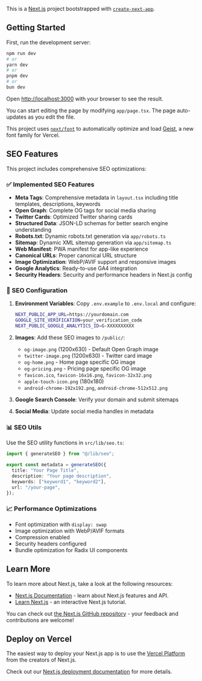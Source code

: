 This is a [Next.js](https://nextjs.org) project bootstrapped with [`create-next-app`](https://nextjs.org/docs/app/api-reference/cli/create-next-app).

## Getting Started

First, run the development server:

```bash
npm run dev
# or
yarn dev
# or
pnpm dev
# or
bun dev
```

Open [http://localhost:3000](http://localhost:3000) with your browser to see the result.

You can start editing the page by modifying `app/page.tsx`. The page auto-updates as you edit the file.

This project uses [`next/font`](https://nextjs.org/docs/app/building-your-application/optimizing/fonts) to automatically optimize and load [Geist](https://vercel.com/font), a new font family for Vercel.

## SEO Features

This project includes comprehensive SEO optimizations:

### ✅ Implemented SEO Features

- **Meta Tags**: Comprehensive metadata in `layout.tsx` including title templates, descriptions, keywords
- **Open Graph**: Complete OG tags for social media sharing
- **Twitter Cards**: Optimized Twitter sharing cards
- **Structured Data**: JSON-LD schemas for better search engine understanding
- **Robots.txt**: Dynamic robots.txt generation via `app/robots.ts`
- **Sitemap**: Dynamic XML sitemap generation via `app/sitemap.ts`
- **Web Manifest**: PWA manifest for app-like experience
- **Canonical URLs**: Proper canonical URL structure
- **Image Optimization**: WebP/AVIF support and responsive images
- **Google Analytics**: Ready-to-use GA4 integration
- **Security Headers**: Security and performance headers in Next.js config

### 🚀 SEO Configuration

1. **Environment Variables**: Copy `.env.example` to `.env.local` and configure:
   ```bash
   NEXT_PUBLIC_APP_URL=https://yourdomain.com
   GOOGLE_SITE_VERIFICATION=your_verification_code
   NEXT_PUBLIC_GOOGLE_ANALYTICS_ID=G-XXXXXXXXXX
   ```

2. **Images**: Add these SEO images to `/public/`:
   - `og-image.png` (1200x630) - Default Open Graph image
   - `twitter-image.png` (1200x630) - Twitter card image
   - `og-home.png` - Home page specific OG image
   - `og-pricing.png` - Pricing page specific OG image
   - `favicon.ico`, `favicon-16x16.png`, `favicon-32x32.png`
   - `apple-touch-icon.png` (180x180)
   - `android-chrome-192x192.png`, `android-chrome-512x512.png`

3. **Google Search Console**: Verify your domain and submit sitemaps
4. **Social Media**: Update social media handles in metadata

### 📊 SEO Utils

Use the SEO utility functions in `src/lib/seo.ts`:

```typescript
import { generateSEO } from "@/lib/seo";

export const metadata = generateSEO({
  title: "Your Page Title",
  description: "Your page description",
  keywords: ["keyword1", "keyword2"],
  url: "/your-page",
});
```

### 📈 Performance Optimizations

- Font optimization with `display: swap`
- Image optimization with WebP/AVIF formats
- Compression enabled
- Security headers configured
- Bundle optimization for Radix UI components

## Learn More

To learn more about Next.js, take a look at the following resources:

- [Next.js Documentation](https://nextjs.org/docs) - learn about Next.js features and API.
- [Learn Next.js](https://nextjs.org/learn) - an interactive Next.js tutorial.

You can check out [the Next.js GitHub repository](https://github.com/vercel/next.js) - your feedback and contributions are welcome!

## Deploy on Vercel

The easiest way to deploy your Next.js app is to use the [Vercel Platform](https://vercel.com/new?utm_medium=default-template&filter=next.js&utm_source=create-next-app&utm_campaign=create-next-app-readme) from the creators of Next.js.

Check out our [Next.js deployment documentation](https://nextjs.org/docs/app/building-your-application/deploying) for more details.
